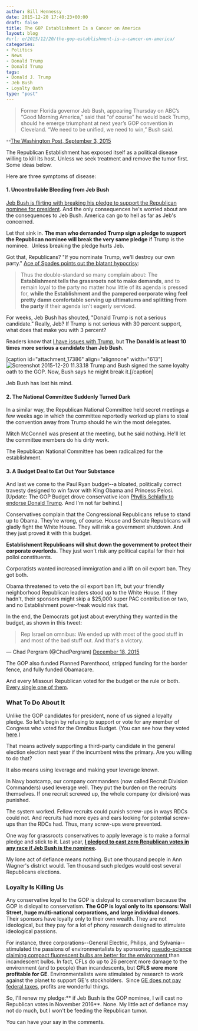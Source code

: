 ```yaml
---
author: Bill Hennessy
date: 2015-12-20 17:40:23+00:00
draft: false
title: The GOP Establishment Is a Cancer on America
layout: blog
#url: e/2015/12/20/the-gop-establishment-is-a-cancer-on-america/
categories:
- Politics
- News
- Donald Trump
- Donald Trump
tags:
- Donald J. Trump
- Jeb Bush
- Loyalty Oath
type: "post"
---
```


> Former Florida governor Jeb Bush, appearing Thursday on ABC’s “Good Morning America,” said that “of course” he would back Trump, should he emerge triumphant at next year’s GOP convention in Cleveland. “We need to be unified, we need to win,” Bush said.

--[The Washington Post, September 3, 2015](https://www.washingtonpost.com/politics/trump-to-sign-gop-pledge-commit-to-back-party-nominee/2015/09/03/c5d9ea7c-5242-11e5-9812-92d5948a40f8_story.html)



The Republican Establishment has exposed itself as a political disease willing to kill its host. Unless we seek treatment and remove the tumor first. Some ideas below.

Here are three symptoms of disease:



#### 1. Uncontrollable Bleeding from Jeb Bush



[Jeb Bush is flirting with breaking his pledge to support the Republican nominee for president](https://hotair.com/archives/2015/12/18/jeb-bush-why-yes-my-campaign-is-looking-into-what-would-happen-if-i-refused-to-keep-my-pledge-to-back-the-gop-nominee/). And the only consequences he's worried about are the consequences to Jeb Bush. America can go to hell as far as Jeb's concerned.

Let that sink in. **The man who demanded Trump sign a pledge to support the Republican nominee will break the very same pledge** if Trump is the nominee.  Unless breaking the pledge hurts Jeb.

Got that, Republicans? "If you nominate Trump, we'll destroy our own party." [Ace of Spades points out the blatant hypocrisy](https://ace.mu.nu/archives/360610.php):



> Thus the double-standard so many complain about: The **Establishment tells the grassroots not to make demands**, and to remain loyal to the party no matter how little of its agenda is pressed for, **while the Establishment and the pampered corporate wing feel pretty damn comfortable serving up ultimatums and splitting from the party** if their agenda isn't eagerly serviced.



For weeks, Jeb Bush has shouted, "Donald Trump is not a serious candidate." Really, Jeb? If Trump is not serious with 30 percent support, what does that make you with 3 percent?

Readers know that [I have issues with Trump](https://hennessysview.com/2015/08/24/trump-good-bad-and-ugly/), but **The Donald is at least 10 times more serious a candidate than Jeb Bush**.

[caption id="attachment_17386" align="alignnone" width="613"]![Screenshot 2015-12-20 11.33.18](https://hennessysview.com/wp-content/uploads/2015/12/Screenshot-2015-12-20-11.33.18.png)
Trump and Bush signed the same loyalty oath to the GOP. Now, Bush says he might break it.[/caption]



Jeb Bush has lost his mind.



#### 2. The National Committee Suddenly Turned Dark



In a similar way, the Republican National Committee held secret meetings a few weeks ago in which the committee reportedly worked up plans to steal the convention away from Trump should he win the most delegates.

Mitch McConnell was present at the meeting, but he said nothing. He'll let the committee members do his dirty work.

The Republican National Committee has been radicalized for the establishment.



#### 3. A Budget Deal to Eat Out Your Substance



And last we come to the Paul Ryan budget--a bloated, politically correct travesty designed to win favor with King Obama and Princess Pelosi. [Update: The GOP Budget drove conservative icon [Phyllis Schlafly to endorse Donald Trump](https://www.wnd.com/2015/12/top-conservative-trump-is-last-hope-for-america/). And I'm not far behind.]

Conservatives complain that the Congressional Republicans refuse to stand up to Obama. They're wrong, of course. House and Senate Republicans will gladly fight the White House. They will risk a government shutdown. And they just proved it with this budget.

**Establishment Republicans will shut down the government to protect their corporate overlords.** They just won't risk any political capital for their hoi polloi constituents.

Corporatists wanted increased immigration and a lift on oil export ban. They got both.

Obama threatened to veto the oil export ban lift, but your friendly neighborhood Republican leaders stood up to the White House. If they hadn't, their sponsors might skip a $25,000 super PAC contribution or two, and no Establishment power-freak would risk that.

In the end, the Democrats got just about everything they wanted in the budget, as shown in this tweet:



> 

> 
> Rep Israel on omnibus: We ended up with most of the good stuff in and most of the bad stuff out. And that's a victory.
> 
> 
— Chad Pergram (@ChadPergram) [December 18, 2015](https://twitter.com/ChadPergram/status/677882316090249218)



The GOP also funded Planned Parenthood, stripped funding for the border fence, and fully funded Obamacare.

And every Missouri Republican voted for the budget or the rule or both. [Every single one of them](https://www.govtrack.us/congress/votes/114-2015/h702).



### What To Do About It



Unlike the GOP candidates for president, none of us signed a loyalty pledge. So let's begin by refusing to support or vote for any member of Congress who voted for the Omnibus Budget. (You can see how they voted [here](https://www.govtrack.us/congress/votes/114-2015/h702).)

That means actively supporting a third-party candidate in the general election election next year if the incumbent wins the primary. Are you willing to do that?

It also means using leverage and making your leverage known.

In Navy bootcamp, our company commanders (now called Recruit Division Commanders) used leverage well. They put the burden on the recruits themselves. If one recruit screwed up, the whole company (or division) was punished.

The system worked. Fellow recruits could punish screw-ups in ways RDCs could not. And recruits had more eyes and ears looking for potential screw-ups than the RDCs had. Thus, many screw-ups were prevented.

One way for grassroots conservatives to apply leverage is to make a formal pledge and stick to it. Last year, **[I pledged to cast zero Republican votes in any race if Jeb Bush is the nominee](https://hennessysview.com/2015/02/17/i-might-abandon-the-gop-in-2016/).**

My lone act of defiance means nothing. But one thousand people in Ann Wagner's district would. Ten thousand such pledges would cost several Republicans elections.



### Loyalty Is Killing Us



Any conservative loyal to the GOP is disloyal to conservatism because the GOP is disloyal to conservatism. **The GOP is loyal only to its sponsors: Wall Street, huge multi-national corporations, and large individual donors.** Their sponsors have loyalty only to their own wealth. They are not ideological, but they pay for a lot of phony research designed to stimulate ideological passions.

For instance, three corporations--General Electric, Philips, and Sylvania-- stimulated the passions of environmentalists by sponsoring [pseudo-science claiming compact fluorescent bulbs are better for the environment ](https://hennessysview.com/2014/11/24/big-isps-will-back-net-neutrality-someday/)than incandescent bulbs. In fact, CFLs do up to 26 percent more damage to the environment (and to people) than incandescents, but **CFLS were more profitable for GE**. Environmentalists were stimulated by research to work against the planet to support GE's stockholders.  Since [GE does not pay federal taxes](https://www.newsmax.com/Finance/StreetTalk/Fortune-tax-corporate-GE/2015/04/14/id/638367/), profits are wonderful things.

So, I'll renew my pledge:** if Jeb Bush is the GOP nominee, I will cast no Republican votes in November 2016**. None. My little act of defiance may not do much, but I won't be feeding the Republican tumor.



You can have your say in the comments.






